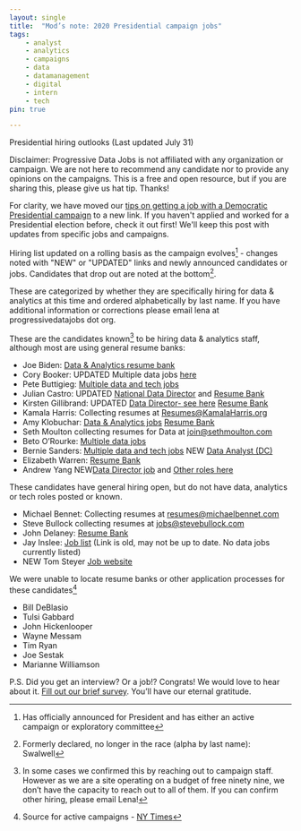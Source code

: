 ```yaml
---
layout: single
title:  "Mod’s note: 2020 Presidential campaign jobs"
tags: 
    - analyst
    - analytics
    - campaigns
    - data
    - datamanagement
    - digital
    - intern
    - tech
pin: true

---
```

Presidential hiring outlooks (Last updated July 31) 

Disclaimer: Progressive Data Jobs is not affiliated with any organization or campaign. We are not here to recommend any candidate nor to provide any opinions on the campaigns. This is a free and open resource, but if you are sharing this, please give us hat tip. Thanks!


For clarity, we have moved our [tips on getting a job with a Democratic Presidential campaign](https://www.progressivedatajobs.org/2019/07/15/gettingajobpres2020/) to a new link. If you haven't applied and worked for a Presidential election before, check it out first! We'll keep this post with updates from specific jobs and campaigns. 


Hiring list updated on a rolling basis as the campaign evolves[^1] - changes noted with "NEW" or "UPDATED" links and newly announced candidates or jobs. Candidates that drop out are noted at the bottom[^4]. 


These are categorized by whether they are specifically hiring for data & analytics at this time and ordered alphabetically by last name. If you have additional information or corrections please email lena at progressivedatajobs dot org.

These are the candidates known[^2] to be hiring data & analytics staff, although most are using general resume banks:

* Joe Biden: [Data & Analytics resume bank](https://jobs.lever.co/joebiden/7abfa89d-9532-46cb-a4ea-edd1a0ee7ef2)
* Cory Booker: UPDATED Multiple data jobs [here](https://corybooker.com/Jobs/) 
* Pete Buttigieg: [Multiple data and tech jobs](https://jobs.lever.co/peteforamerica)
* Julian Castro: UPDATED [National Data Director](https://recruiting.paylocity.com/Recruiting/Jobs/Details/153867) and [Resume Bank](https://action.julianforthefuture.com/page/s/join-team-julian)
* Kirsten Gillibrand: UPDATED [Data Director- see here](https://docs.google.com/document/d/1JtpbGpm39rCuLVCYBQGHm2uRRm5HZp1IIC3tpn-oSL8/edit) [Resume Bank](https://kirstengillibrand.com/jobs/) 
* Kamala Harris: Collecting resumes at Resumes@KamalaHarris.org
* Amy Klobuchar: [Data & Analytics jobs](https://docs.google.com/document/d/1EKO9F4uDL1KTWtlMEEQJb_7oMAw4y2I98wch5sFpZVg/edit) [Resume Bank]( https://amyklobuchar.com/jobs/) 
* Seth Moulton collecting resumes for Data at join@sethmoulton.com
* Beto O’Rourke: [Multiple data jobs](https://boards.greenhouse.io/betoforamerica)
* Bernie Sanders: [Multiple data and tech jobs](https://boards.greenhouse.io/bernie2020) NEW [Data Analyst (DC)](https://boards.greenhouse.io/bernie2020/jobs/4269064002)
* Elizabeth Warren: [Resume Bank](https://boards.greenhouse.io/elizabethwarren/jobs/4154052002?gh_src=58ea02352)
* Andrew Yang NEW[Data Director job](https://jobs.lever.co/yang2020/abab2e89-9886-4800-8b13-b7493cdf9170) and [Other roles here](https://jobs.lever.co/yang2020)


These candidates have general hiring open, but do not have data, analytics or tech roles posted or known. 

* Michael Bennet: Collecting resumes at resumes@michaelbennet.com
* Steve Bullock collecting resumes at jobs@stevebullock.com
* John Delaney: [Resume Bank](https://www.johndelaney.com/jobs/) 
* Jay Inslee: [Job list](https://docs.google.com/document/d/1KP3vTcjCtwe3SEdYSn7dg8wwy8GHOjFQnSvAuLrmrCU/edit) (Link is old, may not be up to date. No data jobs currently listed)
* NEW Tom Steyer [Job website](https://www.tomsteyer.com/careers/)


We were unable to locate resume banks or other application processes for these candidates[^3]

* Bill DeBlasio
* Tulsi Gabbard
* John Hickenlooper
* Wayne Messam
* Tim Ryan
* Joe Sestak
* Marianne Williamson


P.S. Did you get an interview? Or a job!? Congrats! We would love to hear about it. [Fill out our brief survey](https://docs.google.com/forms/d/e/1FAIpQLSdHzjmG1CiAPcHb_UPOHkewAP0wqG765bR5yOdhxabgKkSRhQ/viewform?usp=sf_link). You’ll have our eternal gratitude.


[^1]: Has officially announced for President and has either an active campaign or exploratory committee


[^2]: In some cases we confirmed this by reaching out to campaign staff. However as we are a site operating on a budget of free ninety nine, we don’t have the capacity to reach out to all of them. If you can confirm other hiring, please email Lena!

[^3]: Source for active campaigns - [NY Times](https://www.nytimes.com/interactive/2019/us/politics/2020-presidential-candidates.html)

[^4]: Formerly declared, no longer in the race (alpha by last name): Swalwell
